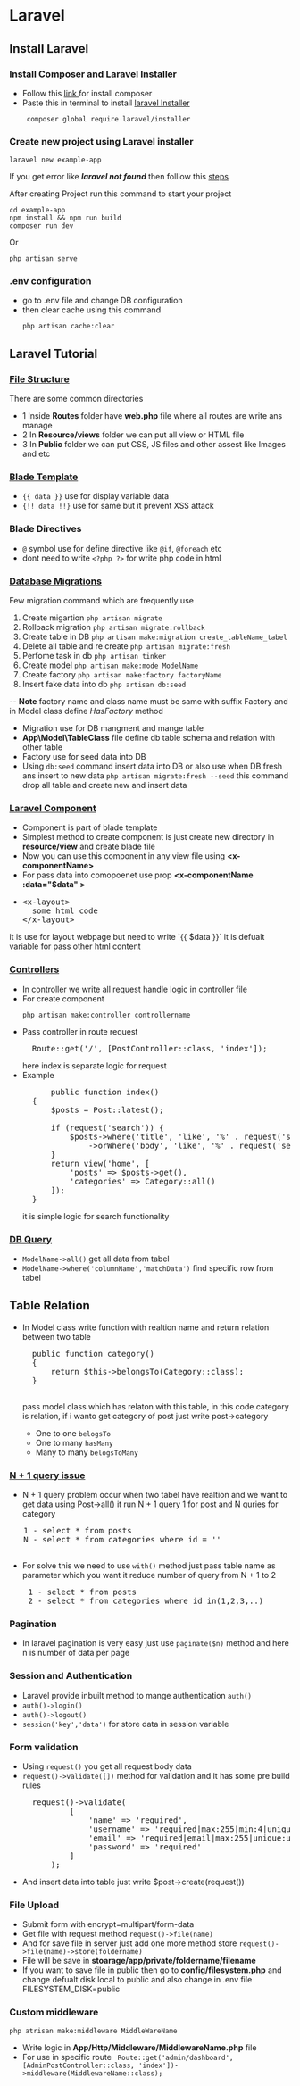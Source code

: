 # Laravel

## Install Laravel
### Install Composer and Laravel Installer
- Follow this <a href="https://www.digitalocean.com/community/tutorials/how-to-install-and-use-composer-on-ubuntu-20-04"> link <a/> for install composer
- Paste this in terminal to install <a href="https://laravel.com/docs/11.x/installation">laravel Installer</a>
  ```
   composer global require laravel/installer
   ```

### Create new project using Laravel installer

```
laravel new example-app
```
  If you get error like ***laravel not found*** then folllow this <a href="https://stackoverflow.com/questions/61395786/i-get-laravel-command-not-found-on-ubuntu-20-04">steps</a>
  
After creating Project run this command to start your project

```
cd example-app
npm install && npm run build
composer run dev
```
Or

```
php artisan serve
```

### .env configuration

- go to .env file and change DB configuration
- then clear cache using this command
  ```
  php artisan cache:clear
  ```

## Laravel Tutorial

### [File Structure](https://laravel.com/docs/11.x/structure)

There are some common directories 
- 1 Inside **Routes** folder have **web.php** file where all routes are write ans manage
- 2 In **Resource/views** folder we can put all view or HTML file
- 3 In **Public** folder we can put CSS, JS files and other assest like Images and etc

### [Blade Template](https://laravel.com/docs/11.x/blade#main-content)
 - `{{ data }}` use for display variable data
 - `{!! data !!}` use for same but it prevent XSS attack

### Blade Directives
- `@` symbol use for define directive like `@if`, `@foreach` etc
- dont need to write `<?php ?>` for write php code in html

### [Database Migrations](https://laravel.com/docs/11.x/migrations)

Few migration command which are frequently use
1. Create migartion
   ` php artisan migrate `
2. Rollback migration
   ` php artisan migrate:rollback `
3. Create table in DB
    ` php artisan make:migration create_tableName_tabel `
4. Delete all table and re create
   ` php artisan migrate:fresh `
5. Perfome task in db
    ` php artisan tinker `
6. Create model
    `php artisan make:mode ModelName`
7. Create factory
    ` php artisan make:factory factoryName `
8. Insert fake data into db
   ` php artisan db:seed `

-- **Note** factory name and class name must be same with suffix Factory and in Model class define *HasFactory* method


- Migration use for DB mangment and mange table
- **App\Model\TableClass** file define db table schema and relation with other table
- Factory use for seed data into DB
- Using `db:seed` command insert data into DB or also use when DB fresh ans insert to new data `php artisan migrate:fresh --seed` this command drop all table and create new and insert data

### [Laravel Component](https://laravel.com/docs/11.x/blade#components)
- Component is part of blade template
- Simplest method to create component is just create new directory in **resource/view** and create blade file
- Now you can use this component in any view file using **&lt;x-componentName&gt;**
- For pass data into comopoenet use prop **&lt;x-componentName :data="$data" &gt;**
- <pre>
  &lt;x-layout&gt;
    some html code
  &lt;/x-layout&gt;
</pre>
it is use for layout webpage but need to write `{{ $data }}` it is defualt variable for pass other html content

### [Controllers](https://laravel.com/docs/11.x/controllers#main-content)
- In controller we write all request handle logic in controller file 
- For create component
  ```
  php artisan make:controller controllername
  ```
- Pass controller in route request
  <pre>
    Route::get('/', [PostController::class, 'index']);
  </pre>
  here index is separate logic for request
- Example
  <pre>
        public function index()
    {
        $posts = Post::latest();

        if (request('search')) {
            $posts->where('title', 'like', '%' . request('search') . '%')
                ->orWhere('body', 'like', '%' . request('search') . '%');
        }
        return view('home', [
            'posts' => $posts->get(),
            'categories' => Category::all()
        ]);
    }
  </pre>
  it is simple logic for search functionality

### [DB Query](https://laravel.com/docs/11.x/queries#main-content)

- ` ModelName->all() ` get all data from tabel
- ` ModelName->where('columnName','matchData') ` find specific row from tabel

## Table Relation
- In Model class write function with realtion name and return relation between two table
    <pre>
    public function category()
    {
        return $this->belongsTo(Category::class);
    }
    </pre>
    pass model class which has relaton with this table, in this code category is relation, if i wanto get category of post just write post->category
  
  - One to one `belogsTo`
  - One to many `hasMany`
  - Many to many `belogsToMany`
 
### [N + 1 query issue](https://medium.com/@moumenalisawe/n-1-query-problem-in-laravel-causes-effects-and-solutions-740cefa44306)
- N + 1 query problem occur when two tabel have realtion and we want to get data using Post->all() it run N + 1 query 1 for post and N quries for category
 <pre>
   1 - select * from posts
   N - select * from categories where id = ''
 </pre>
- For solve this we need to use `with()` method just pass table name as parameter which you want it reduce number of query from N + 1 to  2
<pre>
    1 - select * from posts
    2 - select * from categories where id in(1,2,3,..)
</pre>

### Pagination
- In laravel pagination is very easy just use `paginate($n)` method and here n is number of data per page

### Session and Authentication
- Laravel provide inbuilt method to mange authentication `auth()`
- ` auth()->login() `
- ` auth()->logout() `
- ` session('key','data') ` for store data in session variable

### Form validation

- Using ` request() ` you get all request body data
- ` request()->validate([]) ` method for validation and it has some pre build rules
  <pre>
    request()->validate(
            [
                'name' => 'required',
                'username' => 'required|max:255|min:4|unique:users,username',
                'email' => 'required|email|max:255|unique:users,email',
                'password' => 'required'
            ]
        );
  </pre>
- And insert data into table just write $post->create(request())


### File Upload
 - Submit form with encrypt=multipart/form-data
 - Get file with request method `` request()->file(name) ``
 - And for save file in server just add one more method store `` request()->file(name)->store(foldername) ``
 - File will be save in **stoarage/app/private/foldername/filename**
 - If you want to save file in public then go to **config/filesystem.php** and change defualt disk local to public and also change in .env file FILESYSTEM_DISK=public

### Custom middleware

```
php atrisan make:middleware MiddleWareName
```

- Write logic in **App/Http/Middleware/MiddlewareName.php** file
- For use in specific route ``  Route::get('admin/dashboard', [AdminPostController::class, 'index'])->middleware(MiddlewareName::class); ``
  
